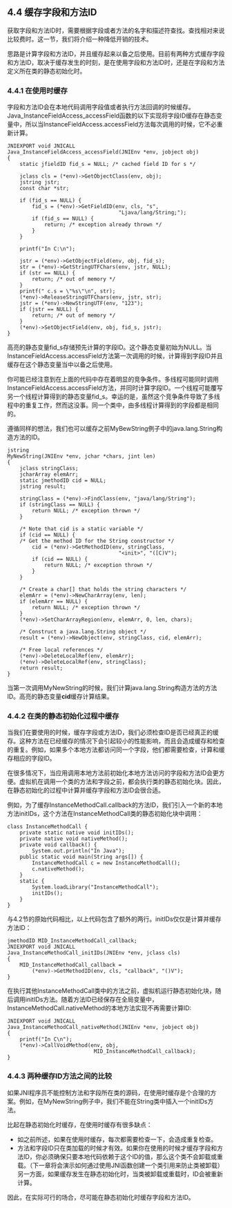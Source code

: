 ## 4.4 缓存字段和方法ID

获取字段和方法ID时，需要根据字段或者方法的名字和描述符查找。查找相对来说比较费时。这一节，我们将介绍一种降低开销的技术。

思路是计算字段和方法ID，并且缓存起来以备之后使用。目前有两种方式缓存字段和方法ID，取决于缓存发生的时刻，是在使用字段和方法ID时，还是在字段和方法定义所在类的静态初始化时。

### 4.4.1 在使用时缓存

字段和方法ID会在本地代码调用字段值或者执行方法回调的时候缓存。Java\_InstanceFieldAccess\_accessField函数的以下实现将字段ID缓存在静态变量中，所以当InstanceFieldAccess.accessField方法每次调用的时候，它不必重新计算。

```
JNIEXPORT void JNICALL
Java_InstanceFieldAccess_accessField(JNIEnv *env, jobject obj)
{
    static jfieldID fid_s = NULL; /* cached field ID for s */

    jclass cls = (*env)->GetObjectClass(env, obj);
    jstring jstr;
    const char *str;

    if (fid_s == NULL) {
        fid_s = (*env)->GetFieldID(env, cls, "s",
                                    "Ljava/lang/String;");
        if (fid_s == NULL) {
            return; /* exception already thrown */
        }
    }

    printf("In C:\n");

    jstr = (*env)->GetObjectField(env, obj, fid_s);
    str = (*env)->GetStringUTFChars(env, jstr, NULL);
    if (str == NULL) {
        return; /* out of memory */
    }
    printf(" c.s = \"%s\"\n", str);
    (*env)->ReleaseStringUTFChars(env, jstr, str);
    jstr = (*env)->NewStringUTF(env, "123");
    if (jstr == NULL) {
        return; /* out of memory */
    }
    (*env)->SetObjectField(env, obj, fid_s, jstr);
}
```

高亮的静态变量fid\_s存储预先计算的字段ID。这个静态变量初始为NULL。当InstanceFieldAccess.accessField方法第一次调用的时候，计算得到字段ID并且缓存在这个静态变量当中以备之后使用。

你可能已经注意到在上面的代码中存在着明显的竞争条件。多线程可能同时调用InstanceFieldAccess.accessField方法，并同时计算字段ID。一个线程可能覆写另一个线程计算得到的静态变量fid\_s。幸运的是，虽然这个竞争条件导致了多线程中的重复工作，然而这没事。同一个类中，由多线程计算得到的字段都是相同的。

遵循同样的想法，我们也可以缓存之前MyBewString例子中的java.lang.String构造方法的ID。

```
jstring
MyNewString(JNIEnv *env, jchar *chars, jint len)
{
    jclass stringClass;
    jcharArray elemArr;
    static jmethodID cid = NULL;
    jstring result;

    stringClass = (*env)->FindClass(env, "java/lang/String");
    if (stringClass == NULL) {
        return NULL; /* exception thrown */
    }

    /* Note that cid is a static variable */
    if (cid == NULL) {
    /* Get the method ID for the String constructor */
        cid = (*env)->GetMethodID(env, stringClass,
                                    "<init>", "([C)V");
        if (cid == NULL) {
            return NULL; /* exception thrown */
        }
    }

    /* Create a char[] that holds the string characters */
    elemArr = (*env)->NewCharArray(env, len);
    if (elemArr == NULL) {
        return NULL; /* exception thrown */
    }
    (*env)->SetCharArrayRegion(env, elemArr, 0, len, chars);

    /* Construct a java.lang.String object */
    result = (*env)->NewObject(env, stringClass, cid, elemArr);

    /* Free local references */
    (*env)->DeleteLocalRef(env, elemArr);
    (*env)->DeleteLocalRef(env, stringClass);
    return result;
}
```

当第一次调用MyNewString的时候，我们计算java.lang.String构造方法的方法ID。高亮的静态变量**cid**缓存计算结果。

### 4.4.2 在类的静态初始化过程中缓存

当我们在要使用的时候，缓存字段或方法ID，我们必须检查ID是否已经真正的缓存。这种方法在已经缓存的情况下会引起较小的性能影响，而且会造成缓存和检查的重复。例如，如果多个本地方法都访问同一个字段，他们都需要检查，计算和缓存相应的字段ID。

在很多情况下，当应用调用本地方法前初始化本地方法访问的字段和方法ID会更方便。虚拟机在调用一个类的方法和字段之前，都会执行类的静态初始化块。因此，在静态初始化的过程中计算并缓存字段和方法ID会很合适。

例如，为了缓存InstanceMethodCall.callback的方法ID，我们引入一个新的本地方法initIDs，这个方法在InstanceMethodCall类的静态初始化块中调用：

```
class InstanceMethodCall {
    private static native void initIDs();
    private native void nativeMethod();
    private void callback() {
        System.out.println("In Java");
    public static void main(String args[]) {
        InstanceMethodCall c = new InstanceMethodCall();
        c.nativeMethod();
    }
    static {
        System.loadLibrary("InstanceMethodCall");
        initIDs();
    }
}
```

与4.2节的原始代码相比，以上代码包含了额外的两行。initIDs仅仅是计算并缓存方法ID：

```
jmethodID MID_InstanceMethodCall_callback;
JNIEXPORT void JNICALL
Java_InstanceMethodCall_initIDs(JNIEnv *env, jclass cls)
{
    MID_InstanceMethodCall_callback =
        (*env)->GetMethodID(env, cls, "callback", "()V");
}
```

在执行其他InstanceMethodCall类中的方法之前，虚拟机运行静态初始化块，随后调用initIDs方法。随着方法ID已经保存在全局变量中，InstanceMethodCall.nativeMethod的本地方法实现不再需要计算ID:

```
JNIEXPORT void JNICALL
Java_InstanceMethodCall_nativeMethod(JNIEnv *env, jobject obj)
{
    printf("In C\n");
    (*env)->CallVoidMethod(env, obj,
                            MID_InstanceMethodCall_callback);
}
```

### 4.4.3 两种缓存ID方法之间的比较

如果JNI程序员不能控制方法和字段所在类的源码，在使用时缓存是个合理的方案。例如，在MyNewString例子中，我们不能在String类中插入一个initIDs方法。

比起在静态初始化时缓存，在使用时缓存有很多缺点：

* 如之前所述，如果在使用时缓存，每次都需要检查一下，会造成重复检查。
* 方法和字段ID只在类加载的时候才有效。如果你在使用的时候才缓存字段和方法ID，你必须确保只要本地代码依赖于这个ID的值，那么这个类不会卸载或重载。（下一章将会演示如何通过使用JNI函数创建一个类引用来防止类被卸载）另一方面，如果缓存发生在静态初始化时，当类被卸载或重载时，ID会被重新计算。

因此，在实际可行的场合，尽可能在静态初始化时缓存字段和方法ID。



